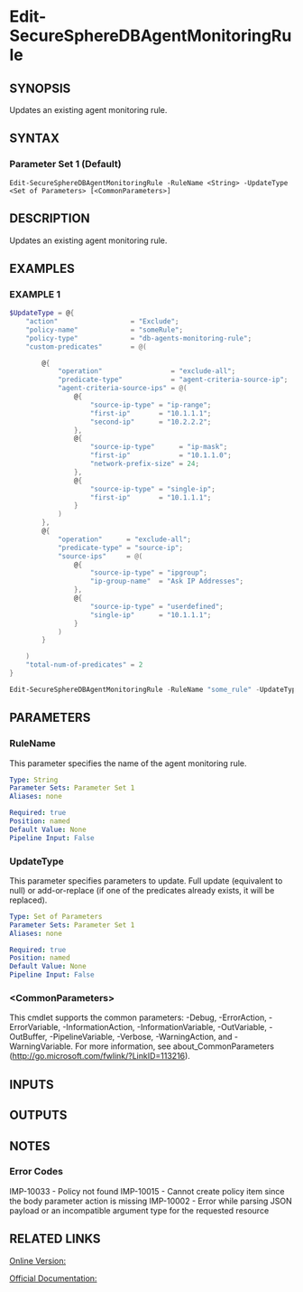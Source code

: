 ﻿# Edit-SecureSphereDBAgentMonitoringRule

## SYNOPSIS
Updates an existing agent monitoring rule.

## SYNTAX

### Parameter Set 1 (Default)
```
Edit-SecureSphereDBAgentMonitoringRule -RuleName <String> -UpdateType <Set of Parameters> [<CommonParameters>]
```

## DESCRIPTION
Updates an existing agent monitoring rule.

## EXAMPLES

### EXAMPLE 1

```powershell
$UpdateType = @{ 
    "action"                  = "Exclude";
    "policy-name"             = "someRule";
    "policy-type"             = "db-agents-monitoring-rule";
    "custom-predicates"       = @(

        @{
            "operation"                 = "exclude-all";
            "predicate-type"            = "agent-criteria-source-ip";
            "agent-criteria-source-ips" = @(
                @{
                    "source-ip-type" = "ip-range";
                    "first-ip"       = "10.1.1.1";
                    "second-ip"      = "10.2.2.2";
                },
                @{
                    "source-ip-type"      = "ip-mask";
                    "first-ip"            = "10.1.1.0";
                    "network-prefix-size" = 24;
                },
                @{
                    "source-ip-type" = "single-ip";
                    "first-ip"       = "10.1.1.1";
                }
            )
        },
        @{
            "operation"      = "exclude-all";
            "predicate-type" = "source-ip";
            "source-ips"     = @(
                @{
                    "source-ip-type" = "ipgroup";
                    "ip-group-name"  = "Ask IP Addresses";
                },
                @{
                    "source-ip-type" = "userdefined";
                    "single-ip"      = "10.1.1.1";
                }
            )
        }

    )
    "total-num-of-predicates" = 2
}

Edit-SecureSphereDBAgentMonitoringRule -RuleName "some_rule" -UpdateType $UpdateType
```

## PARAMETERS

### RuleName
This parameter specifies the name of the agent monitoring rule.

```yaml
Type: String
Parameter Sets: Parameter Set 1
Aliases: none

Required: true
Position: named
Default Value: None
Pipeline Input: False
```

### UpdateType
This parameter specifies parameters to update. Full update (equivalent to null) or add-or-replace (if one of the predicates already exists, it will be replaced).

```yaml
Type: Set of Parameters
Parameter Sets: Parameter Set 1
Aliases: none

Required: true
Position: named
Default Value: None
Pipeline Input: False
```

### \<CommonParameters\>
This cmdlet supports the common parameters: -Debug, -ErrorAction, -ErrorVariable, -InformationAction, -InformationVariable, -OutVariable, -OutBuffer, -PipelineVariable, -Verbose, -WarningAction, and -WarningVariable. For more information, see about_CommonParameters (http://go.microsoft.com/fwlink/?LinkID=113216).

## INPUTS

## OUTPUTS

## NOTES

### Error Codes
IMP-10033 - Policy not found
IMP-10015 - Cannot create policy item since the body parameter action is missing
IMP-10002 - Error while parsing JSON payload or an incompatible argument type for the requested resource

## RELATED LINKS

[Online Version:](https://github.com/akshinmustafayev/Documentation/MD)

[Official Documentation:](https://docs.imperva.com/bundle/v13.6-api-reference-guide/page/70901.htm)



